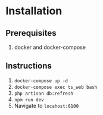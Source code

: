 # Installation

## Prerequisites 

1. docker and docker-compose

## Instructions

1. `docker-compose up -d`
2. `docker-compose exec ts_web bash`
3. `php artisan db:refresh`
4. `npm run dev` 
5. Navigate to `locahost:8100`
